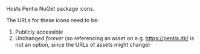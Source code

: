 Hosts Pentia NuGet package icons. 

The URLs for these icons need to be:

1. Publicly accessible
2. Unchanged *forever* (so referencing an asset on e.g. https://pentia.dk/ is not an option, since the URLs of assets might change)
